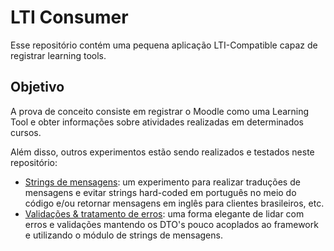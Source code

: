 # LTI Consumer
Esse repositório contém uma pequena aplicação LTI-Compatible capaz de registrar learning tools.

## Objetivo
A prova de conceito consiste em registrar o Moodle como uma Learning Tool e obter informações sobre
atividades realizadas em determinados cursos.

Além disso, outros experimentos estão sendo realizados e testados neste repositório:
- [Strings de mensagens]: um experimento para realizar traduções de mensagens e evitar strings hard-coded
    em português no meio do código e/ou retornar mensagens em inglês para clientes brasileiros, etc.
- [Validações & tratamento de erros]: uma forma elegante de lidar com erros e validações mantendo
    os DTO's pouco acoplados ao framework e utilizando o módulo de strings de mensagens.

[Strings de mensagens]: ./.github/docs/message-string.md
[Validações & tratamento de erros]: ./.github/docs/validation.md
